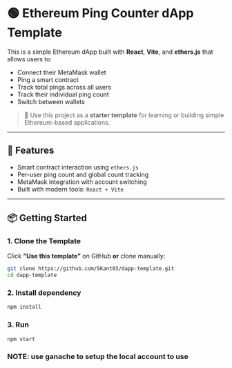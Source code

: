 # 🟢 Ethereum Ping Counter dApp Template

This is a simple Ethereum dApp built with **React**, **Vite**, and **ethers.js** that allows users to:

- Connect their MetaMask wallet
- Ping a smart contract
- Track total pings across all users
- Track their individual ping count
- Switch between wallets

> 🧩 Use this project as a **starter template** for learning or building simple Ethereum-based applications.

---

## 🚀 Features

- Smart contract interaction using `ethers.js`
- Per-user ping count and global count tracking
- MetaMask integration with account switching
- Built with modern tools: `React + Vite`

---

## 📦 Getting Started

### 1. Clone the Template

Click **“Use this template”** on GitHub **or** clone manually:

```bash
git clone https://github.com/SKant03/dapp-template.git
cd dapp-template
``` 

### 2. Install dependency
```bash
npm install
```
### 3. Run 
```bash
npm start
```
### NOTE: use ganache to setup the local account to use



